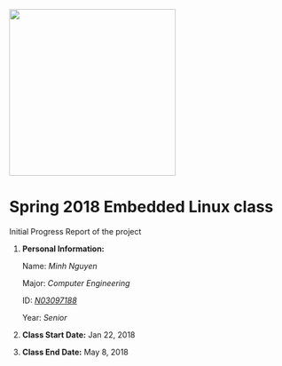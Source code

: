 <img src="https://www.newpaltz.edu/media/identity/logos/newpaltzlogo.jpg" width="300">

# Spring 2018 Embedded Linux class


Initial Progress Report of the project


1. **Personal Information:**

   Name: *Minh Nguyen* 
   
   Major: *Computer Engineering*  
   
   ID: *[N03097188](https://github.com/N03097188)*  
   
   Year: *Senior*
   
2. **Class Start Date:** Jan 22, 2018
3. **Class End Date:** May 8, 2018

